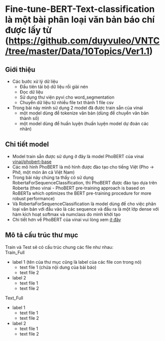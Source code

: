 # Fine-tune-BERT-Text-classification là một bài phân loại văn bản báo chí được lấy từ (https://github.com/duyvuleo/VNTC/tree/master/Data/10Topics/Ver1.1)
## Giới thiệu
- Các bước xử lý dữ liệu
  - Đầu tiên tải bộ dữ liệu rồi giải nén
  - Đọc dữ liệu
  - Sử dụng thư viện pyvi cho word_segmentation
  - Chuyển dữ liệu từ nhiều file txt thành 1 file csv
- Trong bài này mình sử dụng 2 model đã được train sẵn của vinai
  - một model dùng để tokenize văn bản (dùng để chuyển văn bản thành số)
  - một model dùng để huấn luyện (huấn luyện model dự đoán các nhãn)
## Chi tiết model
- Model train sẵn được sử dụng ở đây là model PhoBERT của vinai <a href='https://huggingface.co/vinai/phobert-base'>vinai/phobert-base</a>
- Các mô hình PhoBERT là mô hình được đào tạo cho tiếng Việt (Pho -> Phở, một món ăn cả Việt Nam)
- Trong bài này chúng ta thấy có sử dụng RobertaForSequenceClassification, thì PhoBERT được đào tạo dựa trên Roberta (theo vinai - PhoBERT pre-training approach is based on RoBERTa which optimizes the BERT pre-training procedure for more robust performance)
- Và RobertaForSequenceClassification là model dùng để cho việc phân loại văn bản với đầu vào là các sequence và đầu ra là một lớp dense với hàm kích hoạt softmax và numclass do mình khởi tạo 
- Chi tiết hơn về PhoBERT của vinai vui lòng xem <a href='https://github.com/VinAIResearch/PhoBERT'>ở đây</a>
## Mô tả cấu trúc thư mục
Train và Test sẽ có cấu trúc chung các file như nhau:  
Train_Full
- label 1 (tên của thư mục cũng là label của các file con trong nó)
  - text file 1 (chứa nội dung của bài báo)
  - text file 2
- label 2
  - text file 1
  - text file 2  
 
Text_Full
- label 1
  - text file 1
  - text file 2
- label 2
  - text file 1
  - text file 2
